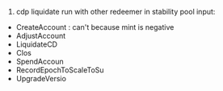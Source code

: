 
1. cdp liquidate run with other redeemer in stability pool input:
- CreateAccount : can't because mint is negative
- AdjustAccount
- LiquidateCD
- Clos
- SpendAccoun
- RecordEpochToScaleToSu
- UpgradeVersio